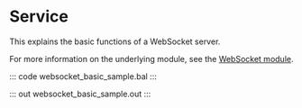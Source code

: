 # Service

This explains the basic functions of a WebSocket server.

For more information on the underlying module, 
see the [WebSocket module](https://lib.ballerina.io/ballerina/websocket/latest/).

::: code websocket_basic_sample.bal :::

::: out websocket_basic_sample.out :::
